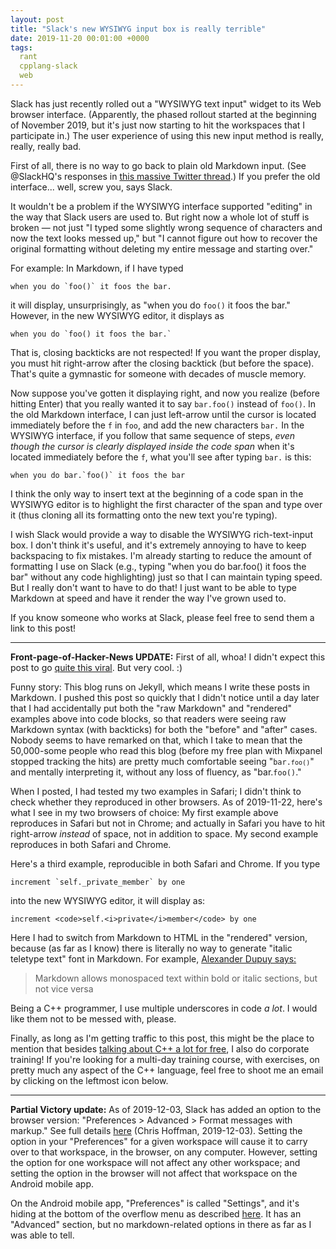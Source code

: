 ```yaml
---
layout: post
title: "Slack's new WYSIWYG input box is really terrible"
date: 2019-11-20 00:01:00 +0000
tags:
  rant
  cpplang-slack
  web
---
```


Slack has just recently rolled out a "WYSIWYG text input" widget to its Web browser interface.
(Apparently, the phased rollout started at the beginning of November 2019, but it's just now starting to
hit the workspaces that I participate in.) The user experience of using this new input method is
really, really, really bad.

First of all, there is no way to go back to plain old Markdown input.
(See @SlackHQ's responses in [this massive Twitter thread](https://twitter.com/SlackHQ/status/1191761054252097541).)
If you prefer the old interface... well, screw you, says Slack.

It wouldn't be a problem if the WYSIWYG interface supported "editing" in the way that Slack users
are used to. But right now a whole lot of stuff is broken — not just "I typed some slightly wrong
sequence of characters and now the text looks messed up," but "I cannot figure out how to recover
the original formatting without deleting my entire message and starting over."

For example: In Markdown, if I have typed

    when you do `foo()` it foos the bar.

it will display, unsurprisingly, as "when you do `foo()` it foos the bar." However, in the new WYSIWYG editor,
it displays as

    when you do `foo() it foos the bar.`

That is, closing backticks are not respected! If you want the proper display, you must hit right-arrow
after the closing backtick (but before the space). That's quite a gymnastic for someone with decades
of muscle memory.

Now suppose you've gotten it displaying right, and now you realize (before hitting Enter) that you really
wanted it to say `bar.foo()` instead of `foo()`.
In the old Markdown interface, I can just left-arrow until the cursor is located immediately before the `f` in `foo`,
and add the new characters `bar.` In the WYSIWYG interface, if you follow that same sequence of steps,
_even though the cursor is clearly displayed inside the code span_ when it's located immediately before the `f`,
what you'll see after typing `bar.` is this:

    when you do bar.`foo()` it foos the bar

I think the only way to insert text at the beginning of a code span in the WYSIWYG editor is
to highlight the first character of the span and type over it (thus cloning all its formatting
onto the new text you're typing).

I wish Slack would provide a way to disable the WYSIWYG rich-text-input box. I don't think it's
useful, and it's extremely annoying to have to keep backspacing to fix mistakes. I'm already starting
to reduce the amount of formatting I use on Slack (e.g., typing "when you do bar.foo() it foos the bar"
without any code highlighting) just so that I can maintain typing speed. But I really don't want to have
to do that! I just want to be able to type Markdown at speed and have it render the way I've grown used to.

If you know someone who works at Slack, please feel free to send them a link to this post!

----

<b>Front-page-of-Hacker-News UPDATE:</b> First of all, whoa! I didn't expect this post
to go [quite this viral](https://www.vice.com/en_us/article/pa7nbn/slacks-new-rich-text-editor-shows-why-markdown-still-scares-people).
But very cool. :)

Funny story: This blog runs on Jekyll, which means I write these posts in Markdown.
I pushed this post so quickly that I didn't notice until a day later that I had accidentally
put both the "raw Markdown" and "rendered" examples above into code blocks, so that readers
were seeing raw Markdown syntax (with backticks) for both the "before" and "after" cases.
Nobody seems to have remarked on that, which I take to mean that the 50,000-some people who
read this blog (before my free plan with Mixpanel stopped tracking the hits) are pretty much
comfortable seeing "<code>bar.`foo()`</code>" and mentally interpreting it, without any loss
of fluency, as "bar.<code>foo()</code>."

When I posted, I had tested my two examples in Safari; I didn't think to check whether they reproduced in other browsers.
As of 2019-11-22, here's what I see in my two browsers of choice:
My first example above reproduces in Safari but not in Chrome; and actually in Safari you have to hit
right-arrow _instead_ of space, not in addition to space.
My second example reproduces in both Safari and Chrome.

Here's a third example, reproducible in both Safari and Chrome. If you type

    increment `self._private_member` by one

into the new WYSIWYG editor, it will display as:

    increment <code>self.<i>private</i>member</code> by one

Here I had to switch from Markdown to HTML in the "rendered" version, because (as far as I know)
there is literally no way to generate "italic teletype text" font in Markdown.
For example, [Alexander Dupuy says:](https://gist.github.com/dupuy/1855764#font-faces---emphasis-and-examples)

> Markdown allows monospaced text within bold or italic sections, but not vice versa

Being a C++ programmer, I use multiple underscores in code _a lot_. I would like them not to be messed with, please.

Finally, as long as I'm getting traffic to this post, this might be the place to mention that
besides [talking about C++ a lot for free](https://www.youtube.com/playlist?list=PLXTVlgmc2KcD3mgkZfrq3jJl8RNaAz-lp),
I also do corporate training! If you're looking for a multi-day training course, with exercises,
on pretty much any aspect of the C++ language, feel free to shoot me an email by clicking on
the leftmost icon below.

----

<b>Partial Victory update:</b> As of 2019-12-03, Slack has added an option to the browser version:
"Preferences > Advanced > Format messages with markup." See full details [here](https://www.howtogeek.com/450030/how-to-enable-classic-markdown-text-formatting-in-slack/)
(Chris Hoffman, 2019-12-03). Setting the option in your "Preferences" for a given workspace will
cause it to carry over to that workspace, in the browser, on any computer. However, setting the option
for one workspace will not affect any other workspace; and setting the option in the browser will
not affect that workspace on the Android mobile app.

On the Android mobile app, "Preferences" is called "Settings", and it's hiding at the bottom of the overflow
menu as described [here](https://slack.com/help/articles/360019434914-Use-dark-mode-in-Slack). It has an
"Advanced" section, but no markdown-related options in there as far as I was able to tell.
